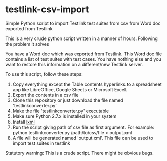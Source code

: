 # testlink-csv-import
Simple Python script to import Testlink test suites from csv from Word doc exported from Testlink

This is a very crude python script written in a manner of hours. Following the problem it solves

You have a Word doc which was exported from Testlink. This Word doc file contains a list of test suites with test cases. You have nothing else and you want to restore this information on a different/new Testlink server.

To use this script, follow these steps:

1. Copy everything except the Table contents hyperlinks to a spreadsheet app like LibreOffice, Google Sheets or Microsoft Excel.
2. Export the contents in a csv file
3. Clone this repository or just download the file named 'testlinkconverter.py'
4. Make the file 'testlinkconverter.py' executable
5. Make sure Python 2.7.x is installed in your system
6. Install [lxml](http://lxml.de/)
7. Run the script giving path of csv file as first argument. For example:
python testlinkconverter.py /path/to/csv/file > output.xml
8. A file will be generated named 'output.xml'. This file can be used to import test suites in testlink


Statutory warning: This is a crude script. There might be obvious bugs.

